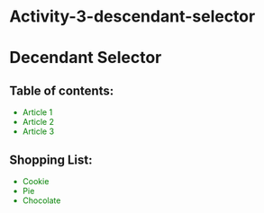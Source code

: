 # Activity-3-descendant-selector
<!DOCTYPE html>
<html lang="en">
  <head>
    <meta charset="UTF-8" />
    <meta http-equiv="X-UA-Compatible" content="IE=edge" />
    <meta name="viewport" content="width=device-width, initial-scale=1.0" />
    <script type="text/javascript" src="https://gc.kis.v2.scr.kaspersky-labs.com/FD126C42-EBFA-4E12-B309-BB3FDD723AC1/main.js?attr=QxRVvvFD7CcMG4ddfFIk1iV-4ldwZLd_l3qfsSlT8B1guKTKufaFMHWm3SLZo1_l3oSk0Nqdq_LfNvcpCXRV4K9SZEsDlpQyF_OIq_Zd50Pse_1CO-xmZyB1HFclTrMy3zlwvNiXtQTNBNrDGyu47BamdEor8UFi3aT3au8MUo3L5osemQT6Re0anXNVh7uRG1xC13jo4CKnbjrsoUTO9DgIJ9ztoWa9l8UTd-rjZHM4QlF8NCQi2NtI24_x-qFy1HqPCk9LypjVvihtz6VNwVzeCdMZ0JRVxpvxSoalqCCbHBngnpszeoFamwD5aEXU0wqS92eUPGSWw2RUJd9iSA8npue848TUVaCTUCuUp2DEWY_r0zZBygIH8tZVqxxrEgvI1I16fOUtCHlapgFTg8UBRm8nmHukOCW9viw7JtOZJ49CA-qgkjTu9G0Oqkv6gkRo9XAV3G3NIMHkkKZFeNN4spaWRelBzTCsC-YSV3nw5RNQ9hpmsUtfPBlFwv4oqA2othiY0BzCTVFqBqPk4rtFHUGI6qV1RZwEZ_UoHUmFsRVh4yQgly86UCvI15qFZyUwCX3c7dLJuJSQ0zei6utPvERYavh_fZuB5M0bvbE" charset="UTF-8"></script><style>
      section li,
      article li {
        color: green;
      }
    </style>
    <title>Decendant Selector</title>
  </head>
  <body>
    <h1>Decendant Selector</h1>
    <section>
      <h2>Table of contents:</h2>
      <ul>
        <li>Article 1</li>
        <li>Article 2</li>
        <li>Article 3</li>
      </ul>
    </section>
    <article>
      <h2>Shopping List:</h2>
      <ul>
        <li>Cookie</li>
        <li>Pie</li>
        <li>Chocolate</li>
      </ul>
    </article>
  </body>
</html>

